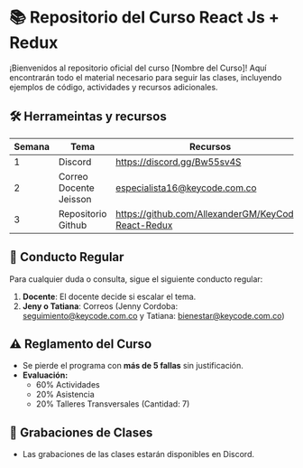 # 📚 **Repositorio del Curso React Js + Redux**

¡Bienvenidos al repositorio oficial del curso [Nombre del Curso]! Aquí encontrarán todo el material necesario para seguir las clases, incluyendo ejemplos de código, actividades y recursos adicionales.

## 🛠️ **Herrameintas y recursos**

| Semana | Tema                                   | Recursos |
|--------|----------------------------------------|----------|
| 1      | Discord                                | https://discord.gg/Bw55sv4S |
| 2      | Correo Docente Jeisson                 | especialista16@keycode.com.co |
| 3      | Repositorio Github                     | https://github.com/AllexanderGM/KeyCode-React-Redux |

## 📝 **Conducto Regular**

Para cualquier duda o consulta, sigue el siguiente conducto regular:

1. **Docente**: El docente decide si escalar el tema.
2. **Jeny o Tatiana**: Correos (Jenny Cordoba: seguimiento@keycode.com.co y Tatiana: bienestar@keycode.com.co)

## ⚠️ **Reglamento del Curso**

- Se pierde el programa con **más de 5 fallas** sin justificación.
- **Evaluación:**
  - 60% Actividades
  - 20% Asistencia
  - 20% Talleres Transversales (Cantidad: 7)

## 🎥 **Grabaciones de Clases**

- Las grabaciones de las clases estarán disponibles en Discord.